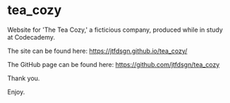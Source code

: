 # tea_cozy

Website for 'The Tea Cozy,' a ficticious company, produced while in study at Codecademy. 

The site can be found here: https://jtfdsgn.github.io/tea_cozy/

The GitHub page can be found here: https://github.com/jtfdsgn/tea_cozy

Thank you.

Enjoy.
